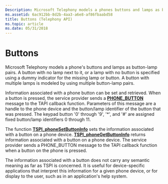 ```yaml
---
Description: Microsoft Telephony models a phones buttons and lamps as button-lamp pairs.
ms.assetid: 6ac912bb-8d2b-4aa3-a6e8-af86fbaabd58
title: Buttons (Telephony API)
ms.topic: article
ms.date: 05/31/2018
---
```


# Buttons

Microsoft Telephony models a phone's buttons and lamps as button-lamp pairs. A button with no lamp next to it, or a lamp with no button is specified using a dummy indicator for the missing lamp or button. A button with multiple lamps is modeled by using multiple button-lamp pairs.

Information associated with a phone button can be set and retrieved. When a button is pressed, the service provider sends a [**PHONE\_BUTTON**](/previous-versions/windows/desktop/legacy/ms725254(v=vs.85)) message to the TAPI callback function. Parameters of this message are a handle to the phone device and the button/lamp identifier of the button that was pressed. The keypad button '0' through '9', '\*', and '\#' are assigned fixed button/lamp identifiers 0 through 11.

The function [**TSPI\_phoneSetButtonInfo**](/windows/win32/api/tspi/nf-tspi-tspi_phonesetbuttoninfo) sets the information associated with a button on a phone device. [**TSPI\_phoneGetButtonInfo**](/windows/win32/api/tspi/nf-tspi-tspi_phonegetbuttoninfo) returns information associated with a button on a phone device. The service provider sends a PHONE\_BUTTON message to the TAPI callback function when a button on the phone is pressed.

The information associated with a button does not carry any semantic meaning as far as TSPI is concerned. It is useful for device-specific applications that interpret this information for a given phone device, or for display to the user, such as in an application's help system.

 

 